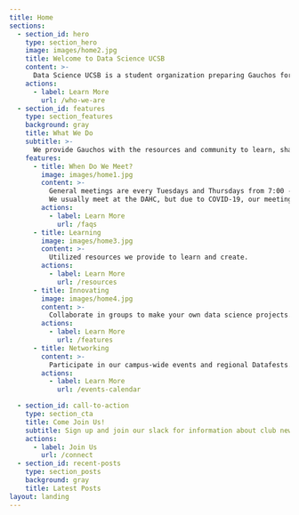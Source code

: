 ```yaml
---
title: Home
sections:
  - section_id: hero
    type: section_hero
    image: images/home2.jpg
    title: Welcome to Data Science UCSB
    content: >-
      Data Science UCSB is a student organization preparing Gauchos for successful careers in data science and analytics.
    actions:
      - label: Learn More
        url: /who-we-are
  - section_id: features
    type: section_features
    background: gray
    title: What We Do
    subtitle: >-
      We provide Gauchos with the resources and community to learn, share, and create in the realm of data science. Our vision is to be the platform through which companies and faculty researchers seek the best data science talent UCSB has to offer, as well as one that empowers students looking to earn this distinction.
    features:
      - title: When Do We Meet?
        image: images/home1.jpg
        content: >-
          General meetings are every Tuesdays and Thursdays from 7:00 - 8:00 PM.
          We usually meet at the DAHC, but due to COVID-19, our meetings are on Zoom.
        actions:
          - label: Learn More
            url: /faqs
      - title: Learning
        image: images/home3.jpg
        content: >-
          Utilized resources we provide to learn and create.
        actions:
          - label: Learn More
            url: /resources
      - title: Innovating
        image: images/home4.jpg
        content: >-
          Collaborate in groups to make your own data science projects.
        actions:
          - label: Learn More
            url: /features
      - title: Networking
        content: >-
          Participate in our campus-wide events and regional Datafests.
        actions:
          - label: Learn More
            url: /events-calendar

  - section_id: call-to-action
    type: section_cta
    title: Come Join Us!
    subtitle: Sign up and join our slack for information about club news and other opportunities.
    actions:
      - label: Join Us
        url: /connect
  - section_id: recent-posts
    type: section_posts
    background: gray
    title: Latest Posts
layout: landing
---
```

